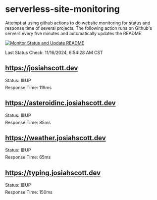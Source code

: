 # serverless-site-monitoring
Attempt at using github actions to do website monitoring for status and response time of several projects. The following action runs on Github's servers every five minutes and automatically updates the README.  

[![Monitor Status and Update README](https://github.com/JosiahSco/serverless-site-monitoring/actions/workflows/monitor.yaml/badge.svg)](https://github.com/JosiahSco/serverless-site-monitoring/actions/workflows/monitor.yaml)

Last Status Check: 11/16/2024, 6:54:28 AM CST

## https://josiahscott.dev
Status: 🟩UP  
Response Time: 119ms

## https://asteroidinc.josiahscott.dev
Status: 🟩UP  
Response Time: 85ms

## https://weather.josiahscott.dev
Status: 🟩UP  
Response Time: 65ms

## https://typing.josiahscott.dev
Status: 🟩UP  
Response Time: 150ms

